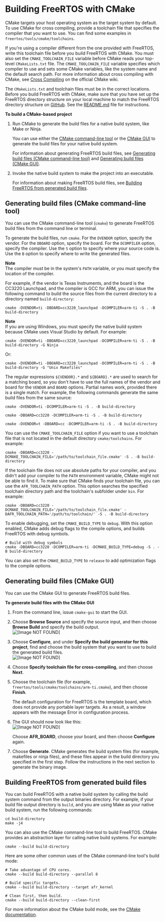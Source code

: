 # Building FreeRTOS with CMake<a name="building-cmake"></a>

CMake targets your host operating system as the target system by default\. To use CMake for cross compiling, provide a toolchain file that specifies the compiler that you want to use\. You can find some examples in `freertos/tools/cmake/toolchains`\.

If you're using a compiler different from the one provided with FreeRTOS, write this toolchain file before you build FreeRTOS with CMake\. You must also set the `CMAKE_TOOLCHAIN_FILE` variable before CMake reads your top\-level `CMakeLists.txt` file\. The `CMAKE_TOOLCHAIN_FILE` variable specifies which compiler to use and sets some CMake variables, like the system name and the default search path\. For more information about cross compiling with CMake, see [Cross Compiling](https://gitlab.kitware.com/cmake/community/wikis/doc/cmake/CrossCompiling) on the official CMake wiki\.

The `CMakeLists.txt` and toolchain files must be in the correct locations\. Before you build FreeRTOS with CMake, make sure that you have set up the FreeRTOS directory structure on your local machine to match the FreeRTOS directory structure on [GitHub](https://github.com/aws/amazon-freertos)\. See the [README\.md](https://github.com/aws/amazon-freertos/blob/master/README.md) file for instructions\.

**To build a CMake\-based project**

1. Run CMake to generate the build files for a native build system, like Make or Ninja\.

   You can use either the [CMake command\-line tool](https://cmake.org/cmake/help/latest/manual/cmake.1.html) or the [CMake GUI](https://cmake.org/cmake/help/latest/manual/cmake-gui.1.html) to generate the build files for your native build system\.

   For information about generating FreeRTOS build files, see [Generating build files \(CMake command\-line tool\)](#cmake-gen-cli) and [Generating build files \(CMake GUI\)](#cmake-gen-gui)\.

1. Invoke the native build system to make the project into an executable\.

   For information about making FreeRTOS build files, see [Building FreeRTOS from generated build files](#cmake-build)\.

## Generating build files \(CMake command\-line tool\)<a name="cmake-gen-cli"></a>

You can use the CMake command\-line tool \(`cmake`\) to generate FreeRTOS build files from the command line or terminal\.

To generate the build files, run `cmake`\. For the `DVENDOR` option, specify the vendor\. For the `DBOARD` option, specify the board\. For the `DCOMPILER` option, specify the compiler\. Use the `S` option to specify where your source code is\. Use the `B` option to specify where to write the generated files\.

**Note**  
The compiler must be in the system's `PATH` variable, or you must specify the location of the compiler\.

For example, if the vendor is Texas Instruments, and the board is the CC3220 Launchpad, and the compiler is GCC for ARM, you can issue the following command to build the source files from the current directory to a directory named `build-directory`:

```
cmake -DVENDOR=ti -DBOARD=cc3220_launchpad -DCOMPILER=arm-ti -S . -B build-directory
```

**Note**  
If you are using Windows, you must specify the native build system because CMake uses Visual Studio by default\. For example:  

```
cmake -DVENDOR=ti -DBOARD=cc3220_launchpad -DCOMPILER=arm-ti -S . -B build-directory -G Ninja
```
Or:  

```
cmake -DVENDOR=ti -DBOARD=cc3220_launchpad -DCOMPILER=arm-ti -S . -B build-directory -G "Unix Makefiles"
```

The regular expressions `${VENDOR}.*` and `${BOARD}.*` are used to search for a matching board, so you don't have to use the full names of the vendor and board for the `VENDOR` and `BOARD` options\. Partial names work, provided there is a single match\. For example, the following commands generate the same build files from the same source:

```
cmake -DVENDOR=ti -DCOMPILER=arm-ti -S . -B build-directory
```

```
cmake -DBOARD=cc3220 -DCOMPILER=arm-ti -S . -B build-directory
```

```
cmake -DVENDOR=t -DBOARD=cc -DCOMPILER=arm-ti -S . -B build-directory
```

You can use the `CMAKE_TOOLCHAIN_FILE` option if you want to use a toolchain file that is not located in the default directory `cmake/toolchains`\. For example:

```
cmake -DBOARD=cc3220 -DCMAKE_TOOLCHAIN_FILE='/path/to/toolchain_file.cmake' -S . -B build-directory
```

If the toolchain file does not use absolute paths for your compiler, and you didn't add your compiler to the `PATH` environment variable, CMake might not be able to find it\. To make sure that CMake finds your toolchain file, you can use the `AFR_TOOLCHAIN_PATH` option\. This option searches the specified toolchain directory path and the toolchain's subfolder under `bin`\. For example:

```
cmake -DBOARD=cc3220 -DCMAKE_TOOLCHAIN_FILE='/path/to/toolchain_file.cmake' -DAFR_TOOLCHAIN_PATH='/path/to/toolchain/' -S . -B build-directory
```

To enable debugging, set the `CMAKE_BUILD_TYPE` to `debug`\. With this option enabled, CMake adds debug flags to the compile options, and builds FreeRTOS with debug symbols\.

```
# Build with debug symbols
cmake -DBOARD=cc3220 -DCOMPILER=arm-ti -DCMAKE_BUILD_TYPE=debug -S . -B build-directory
```

You can also set the `CMAKE_BUILD_TYPE` to `release` to add optimization flags to the compile options\.

## Generating build files \(CMake GUI\)<a name="cmake-gen-gui"></a>

You can use the CMake GUI to generate FreeRTOS build files\.

**To generate build files with the CMake GUI**

1. From the command line, issue `cmake-gui` to start the GUI\.

1. Choose **Browse Source** and specify the source input, and then choose **Browse Build** and specify the build output\.  
![\[Image NOT FOUND\]](http://docs.aws.amazon.com/freertos/latest/qualificationguide/images/cmake-gui1.png)

1. Choose **Configure**, and under **Specify the build generator for this project**, find and choose the build system that you want to use to build the generated build files\.  
![\[Image NOT FOUND\]](http://docs.aws.amazon.com/freertos/latest/qualificationguide/images/cmake-gui2.png)

1. Choose **Specify toolchain file for cross\-compiling**, and then choose **Next**\.

1. Choose the toolchain file \(for example, `freertos/tools/cmake/toolchains/arm-ti.cmake`\), and then choose **Finish**\.

   The default configuration for FreeRTOS is the template board, which does not provide any portable layer targets\. As a result, a window appears with the message Error in configuration process\.

1. The GUI should now look like this:  
![\[Image NOT FOUND\]](http://docs.aws.amazon.com/freertos/latest/qualificationguide/images/cmake-gui3.png)

   Choose **AFR\_BOARD**, choose your board, and then choose **Configure** again\.

1. Choose **Generate**\. CMake generates the build system files \(for example, makefiles or ninja files\), and these files appear in the build directory you specified in the first step\. Follow the instructions in the next section to generate the binary image\.

## Building FreeRTOS from generated build files<a name="cmake-build"></a>

You can build FreeRTOS with a native build system by calling the build system command from the output binaries directory\. For example, if your build file output directory is `build`, and you are using Make as your native build system, run the following commands:

```
cd build-directory
make -j4
```

You can also use the CMake command\-line tool to build FreeRTOS\. CMake provides an abstraction layer for calling native build systems\. For example:

```
cmake --build build-directory
```

Here are some other common uses of the CMake command\-line tool's build mode:

```
# Take advantage of CPU cores.
cmake --build build-directory --parallel 8
```

```
# Build specific targets.
cmake --build build-directory --target afr_kernel
```

```
# Clean first, then build.
cmake --build build-directory --clean-first
```

For more information about the CMake build mode, see the [CMake documentation](https://cmake.org/cmake/help/latest/manual/cmake.1.html#build-tool-mode)\.